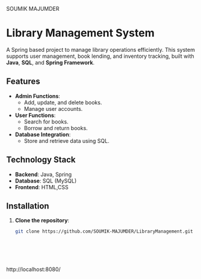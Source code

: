 SOUMIK MAJUMDER


# Library Management System

A Spring based project to manage library operations efficiently. This system supports user management, book lending, and inventory tracking, built with **Java**, **SQL**, and **Spring Framework**.

## Features

- **Admin Functions**:
  - Add, update, and delete books.
  - Manage user accounts.
- **User Functions**:
  - Search for books.
  - Borrow and return books.
- **Database Integration**:
  - Store and retrieve data using SQL.

## Technology Stack

- **Backend**:  Java, Spring
- **Database**: SQL (MySQL)
- **Frontend**: HTML,CSS

## Installation

1. **Clone the repository**:
   ```bash
   git clone https://github.com/SOUMIK-MAJUMDER/LibraryManagement.git







  http://localhost:8080/  

